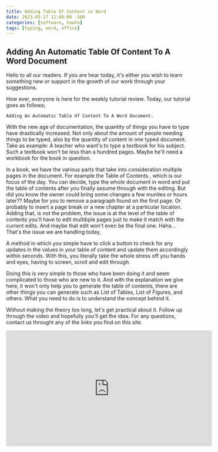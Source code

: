 ```yaml
---
title: Adding Table Of Content in Word
date: 2023-03-17 11:40:00 -500
categories: [software, howto]
tags: [typing, word, office]
---
```


## Adding An Automatic Table Of Content To A Word Document

 Hello to all our readers. If you are hear today, it's either you wish to learn something new or support in the growth of our work through your suggestions.

How ever, everyone is here for the weekly tutorial review. Today, our tutorial goes as follows;

    Adding An Automatic Table Of Content To A Word Document.

With the new age of documentation, the quantity of things you have to type have drastically increased. Not only about the amount of people needing things to be typed, also by the quantity of content in one typed document. Take as example:
A teacher who want's to type a textbook for his subject. Such a textbook won't be less than a hundred pages. Maybe he'll need a workbook for the book in question.

In a book, we have the various parts that take into consideration multiple pages in the document. For example the Table of Contents , which is our focus of the day. You can decide, type the whole document in word and put the table of contents after you finally assume through with the editing. But did you know the owner could bring some changes a few munites or hours later?? Maybe for you to remove a paragraph found on the first page. Or probably to insert a page break or a new chapter at a particular location. Adding that, is not the problem, the issue is at the level of the table of contents you'll have to edit multibple pages just to make it match with the current edits. And maybe that edit won't even be the final one. Haha... That's the issue we are handling today,

A method in which you simple have to click a button to check for any updates in the values in your table of content and update them accordingly within seconds. With this, you literally take the whole stress off you hands and eyes, having to screen, scroll and edit through.

Doing this is very simple to those who have been doing it and seem complicated to those who are new to it. And with the explanation we give here, it won't only help you to generate the table of contents, there are other things you can generate such as List of Tables, List of Figures, and others. What you need to do is to understand the concept behind it.

Without making the theory too long, let's get practical about it. Follow up through the video and hopefully you'll get the idea. For any questions, contact us throught any of the links you find on this site. 

<iframe width="560" height="315" src="https://www.youtube.com/embed/ejj0-I0Vi5k" title="Fully explained - Generate and use automatic table of contents on a Word Document | PC Drills" frameborder="0" allow="accelerometer; autoplay; clipboard-write; encrypted-media; gyroscope; picture-in-picture; web-share" allowfullscreen></iframe>